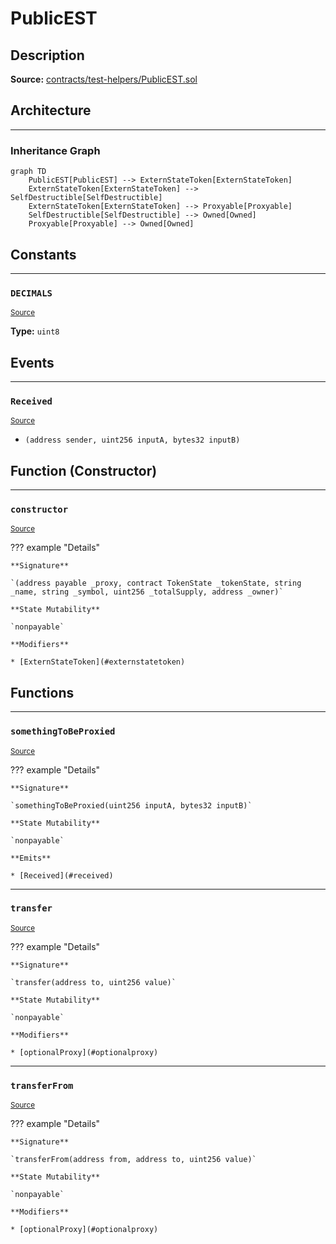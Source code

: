 # PublicEST

## Description


**Source:** [contracts/test-helpers/PublicEST.sol](https://github.com/Synthetixio/synthetix/tree/develop/contracts/test-helpers/PublicEST.sol)

## Architecture


---
### Inheritance Graph

```mermaid
graph TD
    PublicEST[PublicEST] --> ExternStateToken[ExternStateToken]
    ExternStateToken[ExternStateToken] --> SelfDestructible[SelfDestructible]
    ExternStateToken[ExternStateToken] --> Proxyable[Proxyable]
    SelfDestructible[SelfDestructible] --> Owned[Owned]
    Proxyable[Proxyable] --> Owned[Owned]
```

## Constants


---
### `DECIMALS`

<sub>[Source](https://github.com/Synthetixio/synthetix/tree/develop/contracts/test-helpers/PublicEST.sol#L7)</sub>





**Type:** `uint8`

## Events


---
### `Received`

<sub>[Source](https://github.com/Synthetixio/synthetix/tree/develop/contracts/test-helpers/PublicEST.sol#L31)</sub>



- `(address sender, uint256 inputA, bytes32 inputB)`

## Function (Constructor)


---
### `constructor`

<sub>[Source](https://github.com/Synthetixio/synthetix/tree/develop/contracts/test-helpers/PublicEST.sol#L9)</sub>



??? example "Details"

    **Signature**

    `(address payable _proxy, contract TokenState _tokenState, string _name, string _symbol, uint256 _totalSupply, address _owner)`

    **State Mutability**

    `nonpayable`

    **Modifiers**

    * [ExternStateToken](#externstatetoken)

## Functions


---
### `somethingToBeProxied`

<sub>[Source](https://github.com/Synthetixio/synthetix/tree/develop/contracts/test-helpers/PublicEST.sol#L33)</sub>



??? example "Details"

    **Signature**

    `somethingToBeProxied(uint256 inputA, bytes32 inputB)`

    **State Mutability**

    `nonpayable`

    **Emits**

    * [Received](#received)


---
### `transfer`

<sub>[Source](https://github.com/Synthetixio/synthetix/tree/develop/contracts/test-helpers/PublicEST.sol#L18)</sub>



??? example "Details"

    **Signature**

    `transfer(address to, uint256 value)`

    **State Mutability**

    `nonpayable`

    **Modifiers**

    * [optionalProxy](#optionalproxy)


---
### `transferFrom`

<sub>[Source](https://github.com/Synthetixio/synthetix/tree/develop/contracts/test-helpers/PublicEST.sol#L22)</sub>



??? example "Details"

    **Signature**

    `transferFrom(address from, address to, uint256 value)`

    **State Mutability**

    `nonpayable`

    **Modifiers**

    * [optionalProxy](#optionalproxy)

